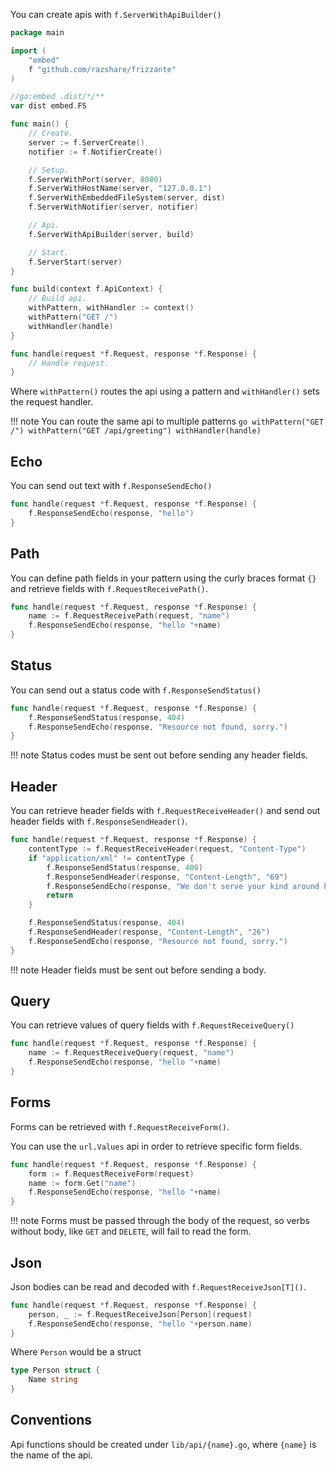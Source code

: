You can create apis with `f.ServerWithApiBuilder()`

```go
package main

import (
	"embed"
	f "github.com/razshare/frizzante"
)

//go:embed .dist/*/**
var dist embed.FS

func main() {
	// Create.
	server := f.ServerCreate()
	notifier := f.NotifierCreate()

	// Setup.
	f.ServerWithPort(server, 8080)
	f.ServerWithHostName(server, "127.0.0.1")
	f.ServerWithEmbeddedFileSystem(server, dist)
	f.ServerWithNotifier(server, notifier)

	// Api.
	f.ServerWithApiBuilder(server, build)

	// Start.
	f.ServerStart(server)
}

func build(context f.ApiContext) {
	// Build api.
    withPattern, withHandler := context()
    withPattern("GET /")
    withHandler(handle)
}

func handle(request *f.Request, response *f.Response) {
    // Handle request.
}
```

Where `withPattern()` routes the api using a pattern and `withHandler()` sets the request handler.

!!! note
    You can route the same api to multiple patterns
    ```go
    withPattern("GET /")
    withPattern("GET /api/greeting")
    withHandler(handle)
    ```


## Echo

You can send out text with `f.ResponseSendEcho()`

```go
func handle(request *f.Request, response *f.Response) {
    f.ResponseSendEcho(response, "hello")
}
```

## Path

You can define path fields in your pattern using the curly 
braces format `{}` and retrieve fields with `f.RequestReceivePath()`.

```go
func handle(request *f.Request, response *f.Response) {
    name := f.RequestReceivePath(request, "name")
    f.ResponseSendEcho(response, "hello "+name)
}
```

## Status

You can send out a status code with `f.ResponseSendStatus()`

```go
func handle(request *f.Request, response *f.Response) {
    f.ResponseSendStatus(response, 404)
    f.ResponseSendEcho(response, "Resource not found, sorry.")
}
```

!!! note
    Status codes must be sent out before sending any header fields.

## Header

You can retrieve header fields with `f.RequestReceiveHeader()` and send out header fields with `f.ResponseSendHeader()`.

```go
func handle(request *f.Request, response *f.Response) {
    contentType := f.RequestReceiveHeader(request, "Content-Type")
    if "application/xml" != contentType {
        f.ResponseSendStatus(response, 400)
        f.ResponseSendHeader(response, "Content-Length", "69")
        f.ResponseSendEcho(response, "We don't serve your kind around here, better get an XML encoder, heh.")
        return
    }

    f.ResponseSendStatus(response, 404)
    f.ResponseSendHeader(response, "Content-Length", "26")
    f.ResponseSendEcho(response, "Resource not found, sorry.")
}
```

!!! note
    Header fields must be sent out before sending a body.

## Query

You can retrieve values of query fields with `f.RequestReceiveQuery()`

```go
func handle(request *f.Request, response *f.Response) {
    name := f.RequestReceiveQuery(request, "name")
    f.ResponseSendEcho(response, "hello "+name)
}
```

## Forms

Forms can be retrieved with `f.RequestReceiveForm()`.

You can use the `url.Values` api in order to retrieve specific form fields.

```go
func handle(request *f.Request, response *f.Response) {
    form := f.RequestReceiveForm(request)
    name := form.Get("name")
    f.ResponseSendEcho(response, "hello "+name)
}
```

!!! note
    Forms must be passed through the body of the request, so verbs without body, like `GET` and `DELETE`, will fail to read the form.

## Json

Json bodies can be read and decoded with `f.RequestReceiveJson[T]()`.

```go
func handle(request *f.Request, response *f.Response) {
    person, _ := f.RequestReceiveJson[Person](request)
    f.ResponseSendEcho(response, "hello "+person.name)
}
```

Where `Person` would be a struct

```go
type Person struct {
    Name string
}
```

## Conventions

Api functions should be created under `lib/api/{name}.go`, where `{name}` is the name of the api.